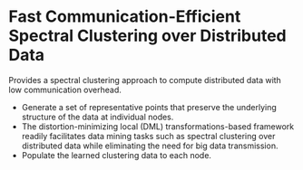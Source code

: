 # Fast Communication-Efficient Spectral Clustering over Distributed Data

Provides a spectral clustering approach to compute distributed data with low communication overhead.

- Generate a set of representative points that preserve the underlying structure of the data at individual nodes.
- The distortion-minimizing local (DML) transformations-based framework readily facilitates data mining tasks such as spectral clustering over distributed data while eliminating the need for big data transmission.
- Populate the learned clustering data to each node.
